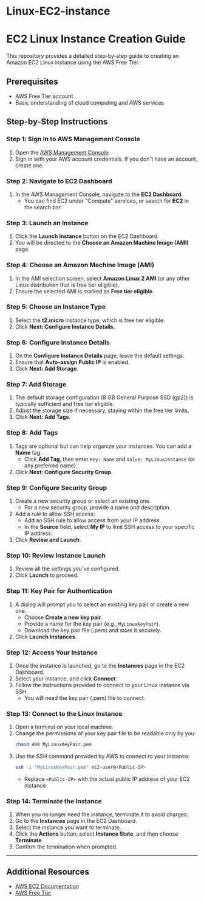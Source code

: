 # Linux-EC2-instance
# EC2 Linux Instance Creation Guide

This repository provides a detailed step-by-step guide to creating an Amazon EC2 Linux instance using the AWS Free Tier.

## Prerequisites
- AWS Free Tier account
- Basic understanding of cloud computing and AWS services

## Step-by-Step Instructions

### Step 1: Sign In to AWS Management Console

1. Open the [AWS Management Console](https://aws.amazon.com/console/).
2. Sign in with your AWS account credentials. If you don't have an account, create one.

### Step 2: Navigate to EC2 Dashboard

1. In the AWS Management Console, navigate to the **EC2 Dashboard**.
    - You can find EC2 under "Compute" services, or search for **EC2** in the search bar.

### Step 3: Launch an Instance

1. Click the **Launch Instance** button on the EC2 Dashboard.
2. You will be directed to the **Choose an Amazon Machine Image (AMI)** page.

### Step 4: Choose an Amazon Machine Image (AMI)

1. In the AMI selection screen, select **Amazon Linux 2 AMI** (or any other Linux distribution that is free tier eligible).
2. Ensure the selected AMI is marked as **Free tier eligible**.

### Step 5: Choose an Instance Type

1. Select the **t2.micro** instance type, which is free tier eligible.
2. Click **Next: Configure Instance Details**.

### Step 6: Configure Instance Details

1. On the **Configure Instance Details** page, leave the default settings.
2. Ensure that **Auto-assign Public IP** is enabled.
3. Click **Next: Add Storage**.

### Step 7: Add Storage

1. The default storage configuration (8 GB General Purpose SSD (gp2)) is typically sufficient and free tier eligible.
2. Adjust the storage size if necessary, staying within the free tier limits.
3. Click **Next: Add Tags**.

### Step 8: Add Tags

1. Tags are optional but can help organize your instances. You can add a **Name** tag.
    - Click **Add Tag**, then enter `Key: Name` and `Value: MyLinuxInstance` (or any preferred name).
2. Click **Next: Configure Security Group**.

### Step 9: Configure Security Group

1. Create a new security group or select an existing one.
    - For a new security group, provide a name and description.
2. Add a rule to allow SSH access:
    - Add an SSH rule to allow access from your IP address.
    - In the **Source** field, select **My IP** to limit SSH access to your specific IP address.
3. Click **Review and Launch**.

### Step 10: Review Instance Launch

1. Review all the settings you’ve configured.
2. Click **Launch** to proceed.

### Step 11: Key Pair for Authentication

1. A dialog will prompt you to select an existing key pair or create a new one.
    - Choose **Create a new key pair**.
    - Provide a name for the key pair (e.g., `MyLinuxKeyPair`).
    - Download the key pair file (.pem) and store it securely.
2. Click **Launch Instances**.

### Step 12: Access Your Instance

1. Once the instance is launched, go to the **Instances** page in the EC2 Dashboard.
2. Select your instance, and click **Connect**.
3. Follow the instructions provided to connect to your Linux instance via SSH.
    - You will need the key pair (.pem) file to connect.

### Step 13: Connect to the Linux Instance

1. Open a terminal on your local machine.
2. Change the permissions of your key pair file to be readable only by you:
    ```bash
    chmod 400 MyLinuxKeyPair.pem
    ```
3. Use the SSH command provided by AWS to connect to your instance:
    ```bash
    ssh -i "MyLinuxKeyPair.pem" ec2-user@<Public-IP>
    ```
    - Replace `<Public-IP>` with the actual public IP address of your EC2 instance.

### Step 14: Terminate the Instance

1. When you no longer need the instance, terminate it to avoid charges.
2. Go to the **Instances** page in the EC2 Dashboard.
3. Select the instance you want to terminate.
4. Click the **Actions** button, select **Instance State**, and then choose **Terminate**.
5. Confirm the termination when prompted.

---

## Additional Resources
- [AWS EC2 Documentation](https://docs.aws.amazon.com/ec2/index.html)
- [AWS Free Tier](https://aws.amazon.com/free/)
